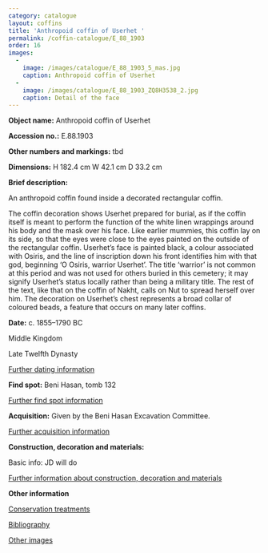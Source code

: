 ```yaml
---
category: catalogue
layout: coffins
title: 'Anthropoid coffin of Userhet '
permalink: /coffin-catalogue/E_88_1903
order: 16
images: 
  -
    image: /images/catalogue/E_88_1903_5_mas.jpg
    caption: Anthropoid coffin of Userhet
  -
    image: /images/catalogue/E_88_1903_ZQ8H3538_2.jpg
    caption: Detail of the face
---
```


**Object name:** 
Anthropoid coffin of Userhet 

**Accession no.:** 
E.88.1903

**Other numbers and markings:**
tbd

**Dimensions:** 
H 182.4 cm
W 42.1 cm
D 33.2 cm

**Brief description:** 

An anthropoid coffin  found inside a decorated rectangular coffin. 

The coffin decoration shows Userhet prepared for burial, as if the
coffin itself is meant to perform
the function of the white linen wrappings around his body and the mask
over his face. Like earlier mummies, this coffin lay on its side, so
that the eyes were close to the eyes painted on the outside of the
rectangular coffin. Userhet’s face is painted black, a colour associated
with Osiris, and the line of inscription down his front identifies him
with that god, beginning ‘O Osiris, warrior Userhet’. The title
‘warrior’ is not common at this period and was not used for others
buried in this cemetery; it may signify Userhet’s status locally rather
than being a military title. The rest of the text, like that on the
coffin of Nakht, calls on Nut to spread herself over him. The decoration
on Userhet’s chest represents a broad collar of coloured beads, a
feature that occurs on many later coffins. 


**Date:**
c. 1855–1790 BC

Middle Kingdom

Late Twelfth Dynasty 

[Further dating information](/catalogue_extras/E_88_1903_dating)

**Find spot:**
Beni Hasan, tomb 132

[Further find spot information](/catalogue_extras/E_88_1903_findspot)

**Acquisition:**
Given by the Beni Hasan Excavation Committee.

[Further acquisition
information](/catalogue_extras/E_88_1903_acquisition)

**Construction, decoration and materials:**

Basic info: JD will do

[Further information about construction, decoration and
materials](/catalogue_extras/E_88_1903_materials)


**Other information**

[Conservation treatments](/catalogue_extras/E_88_1903_conservation)

[Bibliography](/catalogue_extras/E_88_1903_bibliography)

[Other images](/catalogue_extras/E_88_1903_imagesheet)

